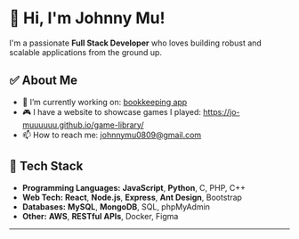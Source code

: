 # 👋 Hi, I'm Johnny Mu!

I'm a passionate **Full Stack Developer** who loves building robust and scalable applications from the ground up.

## ✅ About Me
- 🔭 I’m currently working on: [bookkeeping app](http://16.26.46.247/)
- 🎮 I have a website to showcase games I played: https://jo-muuuuuu.github.io/game-library/
- 📫 How to reach me: johnnymu0809@gmail.com

## 🚀 Tech Stack

- **Programming Languages:** <b>JavaScript</b>, <b>Python</b>, C, PHP, C++
- **Web Tech:** <b>React</b>, <b>Node.js</b>, <b>Express</b>, <b>Ant Design</b>, Bootstrap
- **Databases:** <b>MySQL</b>, <b>MongoDB</b>, SQL, phpMyAdmin
- **Other:** <b>AWS</b>, <b>RESTful APIs</b>, Docker, Figma
---


<!--
**jo-muuuuuu/jo-muuuuuu** is a ✨ _special_ ✨ repository because its `README.md` (this file) appears on your GitHub profile.

Here are some ideas to get you started:

- 🔭 I’m currently working on ...
- 🌱 I’m currently learning ...
- 👯 I’m looking to collaborate on ...
- 🤔 I’m looking for help with ...
- 💬 Ask me about ...
- 📫 How to reach me: ...
- 😄 Pronouns: ...
- ⚡ Fun fact: ...
-->
